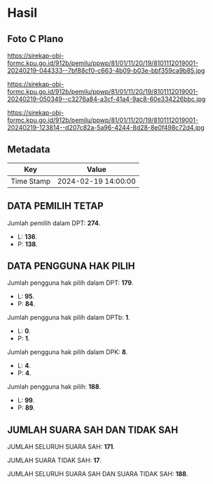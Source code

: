 # Hasil

## Foto C Plano

https://sirekap-obj-formc.kpu.go.id/912b/pemilu/ppwp/81/01/11/20/19/8101112019001-20240219-044333--7bf88cf0-c663-4b09-b03e-bbf359ca9b85.jpg

https://sirekap-obj-formc.kpu.go.id/912b/pemilu/ppwp/81/01/11/20/19/8101112019001-20240219-050349--c3276a84-a3cf-41a4-9ac8-60e334226bbc.jpg

https://sirekap-obj-formc.kpu.go.id/912b/pemilu/ppwp/81/01/11/20/19/8101112019001-20240219-123814--d207c82a-5a96-4244-8d28-8e0f498c72d4.jpg


## Metadata

| Key        | Value               |
| ---------- | ------------------- |
| Time Stamp | 2024-02-19 14:00:00 |


## DATA PEMILIH TETAP

Jumlah pemilih dalam DPT: **274**.
 * L: **136**.
 * P: **138**.

## DATA PENGGUNA HAK PILIH

Jumlah pengguna hak pilih dalam DPT: **179**.
 * L: **95**.
 * P: **84**.

Jumlah pengguna hak pilih dalam DPTb: **1**.
 * L: **0**.
 * P: **1**.

Jumlah pengguna hak pilih dalam DPK: **8**.
 * L: **4**.
 * P: **4**.

Jumlah pengguna hak pilih: **188**.
 * L: **99**.
 * P: **89**.

## JUMLAH SUARA SAH DAN TIDAK SAH

JUMLAH SELURUH SUARA SAH: **171**.

JUMLAH SUARA TIDAK SAH: **17**.

JUMLAH SELURUH SUARA SAH DAN SUARA TIDAK SAH: **188**.


